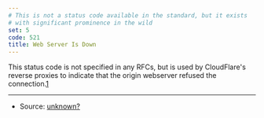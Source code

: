 ```yaml
---
# This is not a status code available in the standard, but it exists
# with significant prominence in the wild
set: 5
code: 521
title: Web Server Is Down
---
```


This status code is not specified in any RFCs, but is used by CloudFlare's reverse proxies to indicate that the origin webserver refused the connection.[1]

---

* Source: [unknown?][1]

[1]: <https://support.cloudflare.com/hc/en-us/articles/115003011431#521error>

